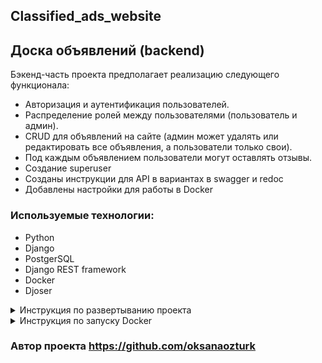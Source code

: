 ## Classified_ads_website
## Доска объявлений (backend)

Бэкенд-часть проекта предполагает реализацию следующего функционала:

- Авторизация и аутентификация пользователей.
- Распределение ролей между пользователями (пользователь и админ).
- CRUD для объявлений на сайте (админ может удалять или редактировать все объявления, а пользователи только свои).
- Под каждым объявлением пользователи могут оставлять отзывы.
- Создание superuser
- Созданы инструкции для API в вариантах в swagger и redoc
- Добавлены настройки для работы в Docker

### Используемые технологии:

 - Python
 - Django
 - PostgerSQL
 - Django REST framework
 - Docker
 - Djoser

<details>
<summary> Инструкция по развертыванию проекта</summary>


1) ### Для разворачивания проекта потребуется создать и заполнить файл .env  по шаблону файла env.sample

#### Добавьте секретный ключ Вашего проекта
SECRET_KEY=

#### Добавьте настройки для подключения к базе данных (ДБ должна быть создана)
 - POSTGRES_DB=
 - POSTGRES_USER=
 - POSTGRES_HOST=
 - POSTGRES_PORT=
 - POSTGRES_PASSWORD=

2) ### Используется виртуальное окружение - venv, зависимости записаны в файл requirements.txt
 - pip install -r requirements.txt

3) ### Перед запуском web-приложения создайте базу данных, создайте и примените миграции
 - python manage.py migrate

4) #### Используйте команду для создания суперпользователя.
 - python manage.py csu

5) #### Для загрузки данных из фикстур используйте команду
 - python manage.py loaddata users.json
 - python manage.py loaddata ads.json
 - python manage.py loaddata comments.json

6) ### Команда для запуска Приложения: 
  - python manage.py runserver


</details>

<details>
<summary> Инструкция по запуску Docker</summary>

1) Установите DockerDesktop на Ваше устройство

2) После развертывания проекта, необходимо создать файл .env, в котором указать данные для переменных окружения. 
Переменные находятся в файле env_example

3) Используется виртуальное окружение - venv, зависимости записаны в файл requirements.txt

4) Соберите образ и запустите проект при помощи команды:
```
docker-compose up --build
```

5) Перейти в приложение Docker Desktop, где запустился наш проект и далее по ссылке подключения
```
http://0.0.0.0:8000/
```
6) Для завершения работы: вводим в консоли Pycharm команду для остановки всех контейнеров
```
docker-compose stop
```
7) Для очистки от всех неиспользуемых образов и контейнеров, используем команду
```
docker system prune -a
```

</details>

### Автор проекта https://github.com/oksanaozturk